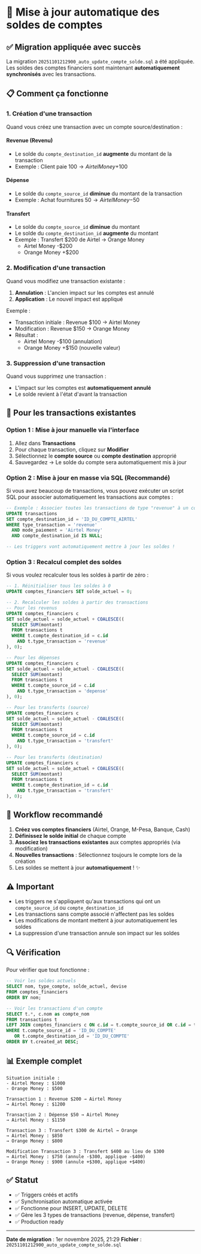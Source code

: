 # 🔄 Mise à jour automatique des soldes de comptes

## ✅ Migration appliquée avec succès

La migration `20251101212900_auto_update_compte_solde.sql` a été appliquée. Les soldes des comptes financiers sont maintenant **automatiquement synchronisés** avec les transactions.

## 📋 Comment ça fonctionne

### **1. Création d'une transaction**
Quand vous créez une transaction avec un compte source/destination :

#### **Revenue (Revenu)**
- Le solde du `compte_destination_id` **augmente** du montant de la transaction
- Exemple : Client paie $100 → Airtel Money +$100

#### **Dépense**
- Le solde du `compte_source_id` **diminue** du montant de la transaction
- Exemple : Achat fournitures $50 → Airtel Money -$50

#### **Transfert**
- Le solde du `compte_source_id` **diminue** du montant
- Le solde du `compte_destination_id` **augmente** du montant
- Exemple : Transfert $200 de Airtel → Orange Money
  - Airtel Money -$200
  - Orange Money +$200

### **2. Modification d'une transaction**
Quand vous modifiez une transaction existante :
1. **Annulation** : L'ancien impact sur les comptes est annulé
2. **Application** : Le nouvel impact est appliqué

Exemple :
- Transaction initiale : Revenue $100 → Airtel Money
- Modification : Revenue $150 → Orange Money
- Résultat :
  - Airtel Money -$100 (annulation)
  - Orange Money +$150 (nouvelle valeur)

### **3. Suppression d'une transaction**
Quand vous supprimez une transaction :
- L'impact sur les comptes est **automatiquement annulé**
- Le solde revient à l'état d'avant la transaction

## 🔧 Pour les transactions existantes

### **Option 1 : Mise à jour manuelle via l'interface**
1. Allez dans **Transactions**
2. Pour chaque transaction, cliquez sur **Modifier**
3. Sélectionnez le **compte source** ou **compte destination** approprié
4. Sauvegardez → Le solde du compte sera automatiquement mis à jour

### **Option 2 : Mise à jour en masse via SQL (Recommandé)**
Si vous avez beaucoup de transactions, vous pouvez exécuter un script SQL pour associer automatiquement les transactions aux comptes :

```sql
-- Exemple : Associer toutes les transactions de type "revenue" à un compte spécifique
UPDATE transactions
SET compte_destination_id = 'ID_DU_COMPTE_AIRTEL'
WHERE type_transaction = 'revenue' 
  AND mode_paiement = 'Airtel Money'
  AND compte_destination_id IS NULL;

-- Les triggers vont automatiquement mettre à jour les soldes !
```

### **Option 3 : Recalcul complet des soldes**
Si vous voulez recalculer tous les soldes à partir de zéro :

```sql
-- 1. Réinitialiser tous les soldes à 0
UPDATE comptes_financiers SET solde_actuel = 0;

-- 2. Recalculer les soldes à partir des transactions
-- Pour les revenus
UPDATE comptes_financiers c
SET solde_actuel = solde_actuel + COALESCE((
  SELECT SUM(montant)
  FROM transactions t
  WHERE t.compte_destination_id = c.id
    AND t.type_transaction = 'revenue'
), 0);

-- Pour les dépenses
UPDATE comptes_financiers c
SET solde_actuel = solde_actuel - COALESCE((
  SELECT SUM(montant)
  FROM transactions t
  WHERE t.compte_source_id = c.id
    AND t.type_transaction = 'depense'
), 0);

-- Pour les transferts (source)
UPDATE comptes_financiers c
SET solde_actuel = solde_actuel - COALESCE((
  SELECT SUM(montant)
  FROM transactions t
  WHERE t.compte_source_id = c.id
    AND t.type_transaction = 'transfert'
), 0);

-- Pour les transferts (destination)
UPDATE comptes_financiers c
SET solde_actuel = solde_actuel + COALESCE((
  SELECT SUM(montant)
  FROM transactions t
  WHERE t.compte_destination_id = c.id
    AND t.type_transaction = 'transfert'
), 0);
```

## 🎯 Workflow recommandé

1. **Créez vos comptes financiers** (Airtel, Orange, M-Pesa, Banque, Cash)
2. **Définissez le solde initial** de chaque compte
3. **Associez les transactions existantes** aux comptes appropriés (via modification)
4. **Nouvelles transactions** : Sélectionnez toujours le compte lors de la création
5. Les soldes se mettent à jour **automatiquement** ! ✨

## ⚠️ Important

- Les triggers ne s'appliquent qu'aux transactions qui ont un `compte_source_id` ou `compte_destination_id`
- Les transactions sans compte associé n'affectent pas les soldes
- Les modifications de montant mettent à jour automatiquement les soldes
- La suppression d'une transaction annule son impact sur les soldes

## 🔍 Vérification

Pour vérifier que tout fonctionne :

```sql
-- Voir les soldes actuels
SELECT nom, type_compte, solde_actuel, devise
FROM comptes_financiers
ORDER BY nom;

-- Voir les transactions d'un compte
SELECT t.*, c.nom as compte_nom
FROM transactions t
LEFT JOIN comptes_financiers c ON c.id = t.compte_source_id OR c.id = t.compte_destination_id
WHERE t.compte_source_id = 'ID_DU_COMPTE' 
   OR t.compte_destination_id = 'ID_DU_COMPTE'
ORDER BY t.created_at DESC;
```

## 📊 Exemple complet

```
Situation initiale :
- Airtel Money : $1000
- Orange Money : $500

Transaction 1 : Revenue $200 → Airtel Money
→ Airtel Money : $1200

Transaction 2 : Dépense $50 → Airtel Money
→ Airtel Money : $1150

Transaction 3 : Transfert $300 de Airtel → Orange
→ Airtel Money : $850
→ Orange Money : $800

Modification Transaction 3 : Transfert $400 au lieu de $300
→ Airtel Money : $750 (annule -$300, applique -$400)
→ Orange Money : $900 (annule +$300, applique +$400)
```

## ✅ Statut

- ✅ Triggers créés et actifs
- ✅ Synchronisation automatique activée
- ✅ Fonctionne pour INSERT, UPDATE, DELETE
- ✅ Gère les 3 types de transactions (revenue, dépense, transfert)
- ✅ Production ready

---

**Date de migration** : 1er novembre 2025, 21:29
**Fichier** : `20251101212900_auto_update_compte_solde.sql`
